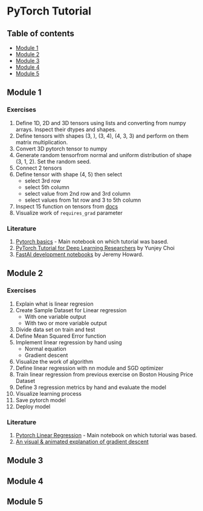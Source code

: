 # PyTorch Tutorial

## Table of contents
- [Module 1](#1)
- [Module 2](#2)
- [Module 3](#3)
- [Module 4](#4)
- [Module 5](#5)

## Module 1 <a name="1"></a>

### Exercises
1. Define 1D, 2D and 3D tensors using lists and converting from numpy arrays. Inspect their dtypes and shapes.
2. Define tensors with shapes (3, ), (3, 4), (4, 3, 3) and perform on them matrix multiplication.
3. Convert 3D pytorch tensor to numpy
4. Generate random tensorfrom normal and uniform distribution of shape (3, 1, 2). Set the random seed.
5. Connect 2 tensors
6. Define tensor with shape (4, 5) then select
    - select 3rd row 
    - select 5th column
    - select value from 2nd row and 3rd column
    - select values from 1st row and 3 to 5th column
7. Inspect 15 function on tensors from [docs](https://pytorch.org/docs/stable/torch.html)
8. Visualize work of `requires_grad` parameter


### Literature
1. [Pytorch basics](https://jovian.ai/aakashns/01-pytorch-basics) - Main notebook on which tutorial was based.
2. [PyTorch Tutorial for Deep Learning Researchers](https://github.com/yunjey/pytorch-tutorial) by Yunjey Choi
3. [FastAI development notebooks](https://github.com/fastai/fastai_dev/tree/master/dev_nb) by Jeremy Howard.

## Module 2 <a name="2"></a>

### Exercises
1. Explain what is linear regresion
1. Create Sample Dataset for Linear regression
    - With one variable output
    - With two or more variable output
3. Divide data set on train and test
2. Define Mean Squared Error function
3. Implement linear regression by hand using
    - Normal equation
    - Gradient descent 
4. Visualize the work of algorithm
5. Define linear regression with nn module and SGD optimizer
6. Train linear regression from previous exercise on Boston Housing Price Dataset
7. Define 3 regression metrics by hand and evaluate the model
8. Visualize learning process
9. Save pytorch model
10. Deploy model

### Literature
1. [Pytorch Linear Regression](https://jovian.ai/aakashns/02-linear-regression) - Main notebook on which tutorial was based.
2. [An visual & animated explanation of gradient descent](https://www.youtube.com/watch?v=IHZwWFHWa-w)

## Module 3 <a name="3"></a>

## Module 4 <a name="4"></a>

## Module 5 <a name="5"></a>


